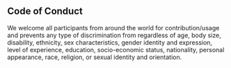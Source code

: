 ## Code of Conduct
We welcome all participants from around the world for contribution/usage and prevents any type of discrimination from regardless of age, body size, disability, ethnicity, sex characteristics, gender identity and expression, level of experience, education, socio-economic status, nationality, personal appearance, race, religion, or sexual identity and orientation.
